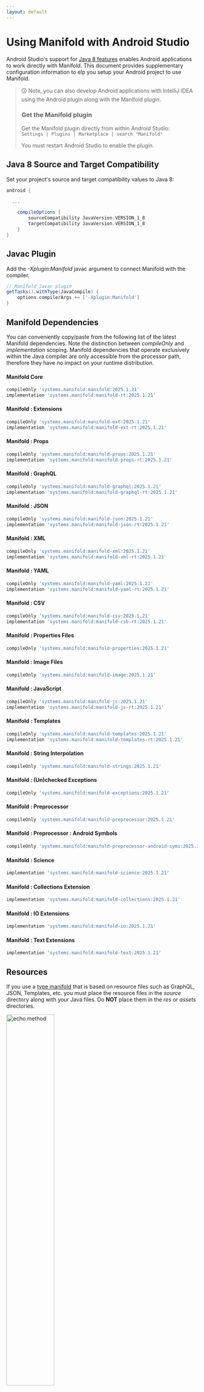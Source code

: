 ```yaml
---
layout: default
---
```


# Using Manifold with Android Studio

Android Studio's support for [Java 8 features](https://developer.android.com/studio/write/java8-support.html) enables
Android applications to work directly with Manifold. This document provides supplementary configuration information to
elp you setup your Android project to use Manifold.

>🛈 Note, you can also develop Android applications with IntelliJ IDEA using the Android plugin along with the Manifold
>plugin. 
>
>### Get the Manifold plugin
>Get the Manifold plugin directly from within Android Studio:
><br>
>`Settings | Plugins | Marketplace | search "Manifold"`
><br>
> 
>You must restart Android Studio to enable the plugin. 
 
## Java 8 Source and Target Compatibility 
Set your project's source and target compatibility values to Java 8:

```groovy
android {

  ...

    compileOptions {
        sourceCompatibility JavaVersion.VERSION_1_8
        targetCompatibility JavaVersion.VERSION_1_8
    }
}
```

## Javac Plugin
Add the *-Xplugin:Manifold* javac argument to connect Manifold with the compiler.

```groovy
// Manifold Javac plugin
getTasks().withType(JavaCompile) {
    options.compilerArgs += ['-Xplugin:Manifold']
}
```    

## Manifold Dependencies
You can conveniently copy/paste from the following list of the latest Manifold dependencies. Note the distinction
between *compileOnly* and *implementation* scoping. Manifold dependencies that operate exclusively within the
Java compiler are only accessible from the processor path, therefore they have no impact on your runtime distribution.

#### Manifold Core
```groovy
compileOnly 'systems.manifold:manifold:2025.1.21'
implementation 'systems.manifold:manifold-rt:2025.1.21'
```
#### Manifold : Extensions
```groovy
compileOnly 'systems.manifold:manifold-ext:2025.1.21'
implementation 'systems.manifold:manifold-ext-rt:2025.1.21'
```
#### Manifold : Props
```groovy
compileOnly 'systems.manifold:manifold-props:2025.1.21'
implementation 'systems.manifold:manifold-props-rt:2025.1.21'
```
#### Manifold : GraphQL
```groovy
compileOnly 'systems.manifold:manifold-graphql:2025.1.21'
implementation 'systems.manifold:manifold-graphql-rt:2025.1.21'
```
#### Manifold : JSON
```groovy
compileOnly 'systems.manifold:manifold-json:2025.1.21'
implementation 'systems.manifold:manifold-json-rt:2025.1.21'
```
#### Manifold : XML
```groovy
compileOnly 'systems.manifold:manifold-xml:2025.1.21'
implementation 'systems.manifold:manifold-xml-rt:2025.1.21'
```
#### Manifold : YAML
```groovy
compileOnly 'systems.manifold:manifold-yaml:2025.1.21'
implementation 'systems.manifold:manifold-yaml-rt:2025.1.21'
```
#### Manifold : CSV
```groovy
compileOnly 'systems.manifold:manifold-csv:2025.1.21'
implementation 'systems.manifold:manifold-csb-rt:2025.1.21'
```
#### Manifold : Properties Files
```groovy
compileOnly 'systems.manifold:manifold-properties:2025.1.21'
```
#### Manifold : Image Files
```groovy
compileOnly 'systems.manifold:manifold-image:2025.1.21'
```
#### Manifold : JavaScript
```groovy
compileOnly 'systems.manifold:manifold-js:2025.1.21'
implementation 'systems.manifold:manifold-js-rt:2025.1.21'
```
#### Manifold : Templates
```groovy
compileOnly 'systems.manifold:manifold-templates:2025.1.21'
implementation 'systems.manifold:manifold-templates-rt:2025.1.21'
```
#### Manifold : String Interpolation
```groovy
compileOnly 'systems.manifold:manifold-strings:2025.1.21'
```
#### Manifold : (Un)checked Exceptions
```groovy
compileOnly 'systems.manifold:manifold-exceptions:2025.1.21'
```
#### Manifold : Preprocessor
```groovy
compileOnly 'systems.manifold:manifold-preprocessor:2025.1.21'
```
#### Manifold : Preprocessor : Android Symbols
```groovy
compileOnly 'systems.manifold:manifold-preprocessor-android-syms:2025.1.21'
```
#### Manifold : Science
```groovy
implementation 'systems.manifold:manifold-science:2025.1.21'
```
#### Manifold : Collections Extension
```groovy
implementation 'systems.manifold:manifold-collections:2025.1.21'
```
#### Manifold : IO Extensions
```groovy
implementation 'systems.manifold:manifold-io:2025.1.21'
```
#### Manifold : Text Extensions
```groovy
implementation 'systems.manifold:manifold-text:2025.1.21'
```

## Resources

If you use a [type manifold](https://github.com/manifold-systems/manifold/tree/master/manifold-core-parent/manifold#the-big-picture)
that is based on resource files such as GraphQL, JSON, Templates, etc. you must place the resource files in the 
*source* directory along with your Java files.  Do **NOT** place them in the *res* or *assets* directories.
 
<p><img src="http://manifold.systems/images/android_resources.png" alt="echo method" width="50%" height="50%"/></p> 

## Preprocessor and build variant symbols

If you use the [preprocessor](https://github.com/manifold-systems/manifold/tree/master/manifold-deps-parent/manifold-preprocessor),
you can directly reference Android build variant symbols with the [manifold-preprocessor-android-syms](https://github.com/manifold-systems/manifold/tree/master/manifold-deps-parent/manifold-preprocessor-android-syms)
dependency.
```java
#if FLAVOR == "paid"
  @Override
  public void specialMethod(Foo foo) {
  ...
  }
#endif
```
build.gradle
```groovy
dependencies {
    ...
    compileOnly 'systems.manifold:manifold-preprocessor:2025.1.21'
    compileOnly 'systems.manifold:manifold-preprocessor-android-syms:2025.1.21'
}
```